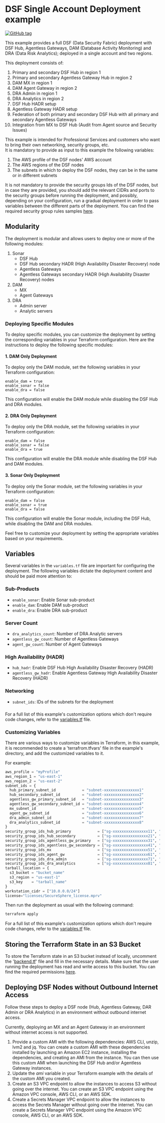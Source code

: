 # DSF Single Account Deployment example
[![GitHub tag](https://img.shields.io/github/v/tag/imperva/dsfkit.svg)](https://github.com/imperva/dsfkit/tags)

This example provides a full DSF (Data Security Fabric) deployment with DSF Hub, Agentless Gateways, DAM (Database Activity Monitoring) and DRA (Data Risk Analytics); 
deployed in a single account and two regions. 

This deployment consists of:

1. Primary and secondary DSF Hub in region 1
2. Primary and secondary Agentless Gateway Hub in region 2
3. DAM MX in region 1
4. DAM Agent Gateway in region 2
5. DRA Admin in region 1
6. DRA Analytics in region 2
7. DSF Hub HADR setup
8. Agentless Gateway HADR setup
9. Federation of both primary and secondary DSF Hub with all primary and secondary Agentless Gateways
10. Integration from MX to DSF Hub (Audit from Agent source and Security Issues)

This example is intended for Professional Services and customers who want to bring their own networking, security groups, etc.</br>
It is mandatory to provide as input to this example the following variables:
1. The AWS profile of the DSF nodes' AWS account
2. The AWS regions of the DSF nodes
3. The subnets in which to deploy the DSF nodes, they can be in the same or in different subnets

It is not mandatory to provide the security groups Ids of the DSF nodes, but in case they are provided, you should add the relevant CIDRs and ports to the security groups before running the deployment, 
and possibly, depending on your configuration, run a gradual deployment in order to pass variables between the different parts of the deployment.
You can find the required security group rules samples [here](/security_groups_samples).
<br/>


## Modularity
The deployment is modular and allows users to deploy one or more of the following modules:

1. Sonar
   - DSF Hub
   - DSF Hub secondary HADR (High Availability Disaster Recovery) node
   - Agentless Gateways
   - Agentless Gateways secondary HADR (High Availability Disaster Recovery) nodes
2. DAM
   - MX
   - Agent Gateways
3. DRA
   - Admin server
   - Analytic servers

### Deploying Specific Modules

To deploy specific modules, you can customize the deployment by setting the corresponding variables in your Terraform configuration. Here are the instructions to deploy the following specific modules:

#### 1. DAM Only Deployment

To deploy only the DAM module, set the following variables in your Terraform configuration:
```
enable_dam = true
enable_sonar = false
enable_dra = false
```

This configuration will enable the DAM module while disabling the DSF Hub and DRA modules.

#### 2. DRA Only Deployment

To deploy only the DRA module, set the following variables in your Terraform configuration:
```
enable_dam = false
enable_sonar = false
enable_dra = true
```

This configuration will enable the DRA module while disabling the DSF Hub and DAM modules.

#### 3. Sonar Only Deployment

To deploy only the Sonar module, set the following variables in your Terraform configuration:
```
enable_dam = false
enable_sonar = true
enable_dra = false
```

This configuration will enable the Sonar module, including the DSF Hub, while disabling the DAM and DRA modules.

Feel free to customize your deployment by setting the appropriate variables based on your requirements.


## Variables
Several variables in the `variables.tf` file are important for configuring the deployment. The following variables dictate the deployment content and should be paid more attention to:

### Sub-Products
- `enable_sonar`: Enable Sonar sub-product
- `enable_dam`: Enable DAM sub-product
- `enable_dra`: Enable DRA sub-product

### Server Count
- `dra_analytics_count`: Number of DRA Analytic servers
- `agentless_gw_count`: Number of Agentless Gateways
- `agent_gw_count`: Number of Agent Gateways

### High Availability (HADR)
- `hub_hadr`: Enable DSF Hub High Availability Disaster Recovery (HADR)
- `agentless_gw_hadr`: Enable Agentless Gateway High Availability Disaster Recovery (HADR)

### Networking
- `subnet_ids`: IDs of the subnets for the deployment

###

For a full list of this example's customization options which don't require code changes, refer to the [variables.tf](./variables.tf) file.

### Customizing Variables

There are various ways to customize variables in Terraform, in this example, it is recommended to create a 'terrafrom.tfvars'
file in the example's directory, and add the customized variables to it.

For example:

  ```tf
  aws_profile = "myProfile"
  aws_region_1 = "us-east-1"
  aws_region_2 = "us-east-2"
  subnet_ids = {
    hub_primary_subnet_id            = "subnet-xxxxxxxxxxxxxxxx1"
    hub_secondary_subnet_id          = "subnet-xxxxxxxxxxxxxxxx2"
    agentless_gw_primary_subnet_id   = "subnet-xxxxxxxxxxxxxxxx3"
    agentless_gw_secondary_subnet_id = "subnet-xxxxxxxxxxxxxxxx4"
    mx_subnet_id                     = "subnet-xxxxxxxxxxxxxxxx5"
    agent_gw_subnet_id               = "subnet-xxxxxxxxxxxxxxxx6"
    dra_admin_subnet_id              = "subnet-xxxxxxxxxxxxxxxx7"
    dra_analytics_subnet_id          = "subnet-xxxxxxxxxxxxxxxx8"
  }
  security_group_ids_hub_primary            = ["sg-xxxxxxxxxxxxxxxx11", "sg-xxxxxxxxxxxxxxxx12"]
  security_group_ids_hub_secondary          = ["sg-xxxxxxxxxxxxxxxx21", "sg-xxxxxxxxxxxxxxxx22"]
  security_group_ids_agentless_gw_primary   = ["sg-xxxxxxxxxxxxxxxx31", "sg-xxxxxxxxxxxxxxxx32"]
  security_group_ids_agentless_gw_secondary = ["sg-xxxxxxxxxxxxxxxx41", "sg-xxxxxxxxxxxxxxxx42"]
  security_group_ids_mx                     = ["sg-xxxxxxxxxxxxxxxx51", "sg-xxxxxxxxxxxxxxxx52"]
  security_group_ids_agent_gw               = ["sg-xxxxxxxxxxxxxxxx61", "sg-xxxxxxxxxxxxxxxx62"]
  security_group_ids_dra_admin              = ["sg-xxxxxxxxxxxxxxxx71", "sg-xxxxxxxxxxxxxxxx72"]
  security_group_ids_dra_analytics          = ["sg-xxxxxxxxxxxxxxxx81", "sg-xxxxxxxxxxxxxxxx82"]
  tarball_location = {
    s3_bucket = "bucket_name"
    s3_region = "us-east-1"
    s3_key    = "tarball_name"
  }
  workstation_cidr = ["10.0.0.0/24"]
  license="licenses/SecureSphere_license.mprv"
  ```

Then run the deployment as usual with the following command:
  ```bash
  terraform apply
   ```
For a full list of this example's customization options which don't require code changes, refer to the [variables.tf](./variables.tf) file.

## Storing the Terraform State in an S3 Bucket

To store the Terraform state in an S3 bucket instead of locally, uncomment the '[backend.tf](./backend.tf)' file and fill in the necessary details.
Make sure that the user running the deployment has read and write access to this bucket. You can find the required permissions [here](https://developer.hashicorp.com/terraform/language/settings/backends/s3#s3-bucket-permissions).

## Deploying DSF Nodes without Outbound Internet Access

Follow these steps to deploy a DSF node (Hub, Agentless Gateway, DAR Admin or DRA Analytics) in an environment without outbound internet access.

Currently, deploying an MX and an Agent Gateway in an environment without internet access is not supported.
1. Provide a custom AMI with the following dependencies: AWS CLI, unzip, lvm2 and jq.
   You can create a custom AMI with these dependencies installed by launching an Amazon EC2 instance, installing the dependencies, and creating an AMI from the instance.
   You can then use this custom AMI when launching the DSF Hub and/or Agentless Gateway instances.
2. Update the _ami_ variable in your Terraform example with the details of the custom AMI you created.
3. Create an S3 VPC endpoint to allow the instances to access S3 without going over the internet. You can create an S3 VPC endpoint using the Amazon VPC console, AWS CLI, or an AWS SDK.
4. Create a Secrets Manager VPC endpoint to allow the instances to access the Secrets Manager without going over the internet. You can create a Secrets Manager VPC endpoint using the Amazon VPC console, AWS CLI, or an AWS SDK.
